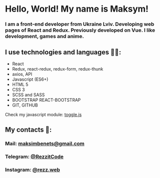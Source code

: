 # Hello, World! My name is Maksym! 

### I am a front-end developer from Ukraine Lviv. Developing web pages of React and Redux. Previously developed on Vue. I like development, games and anime.

## I use technologies and languages 👨‍💻:
<ul>
  <li>React</li>
  <li>Redux, react-redux, redux-form, redux-thunk</li>
  <li>axios, API</li>
  <li>Javascript (ES6+)</li>
  <li>HTML 5</li>
  <li>CSS 3</li>
  <li>SCSS and SASS</li>
  <li>BOOTSTRAP REACT-BOOTSTRAP</li>
  <li>GIT, GITHUB</li>
</ul>

Check my javascript module: [toggle.js](https://github.com/RezzCode/toggle)

## My contacts 📲:
### Mail: maksimbenets@gmail.com
### Telegram: [@RezzitCode](https://t.me/RezzitCode)
### Instagram: [@rezz.web](https://www.instagram.com/rezz.web)
